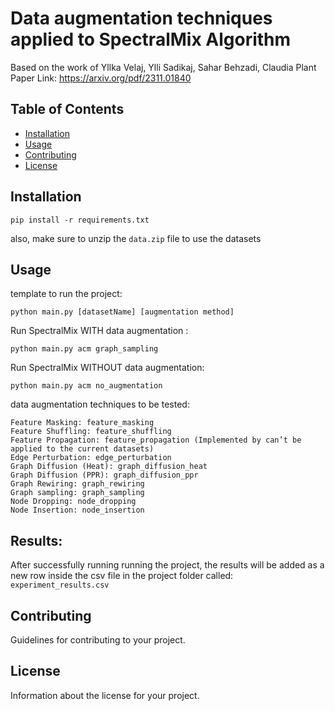 # Data augmentation techniques applied to SpectralMix Algorithm

Based on the work of Yllka Velaj, Ylli Sadikaj, Sahar Behzadi, Claudia Plant
Paper Link: https://arxiv.org/pdf/2311.01840

## Table of Contents

- [Installation](#installation)
- [Usage](#usage)
- [Contributing](#contributing)
- [License](#license)

## Installation

```
pip install -r requirements.txt
```

also, make sure to unzip the ```data.zip``` file to use the datasets

## Usage

template to run the project:
```
python main.py [datasetName] [augmentation method]
```

Run SpectralMix WITH data augmentation : 
```
python main.py acm graph_sampling
```

Run SpectralMix WITHOUT data augmentation:
```
python main.py acm no_augmentation
```
data augmentation techniques to be tested: 
```
Feature Masking: feature_masking 
Feature Shuffling: feature_shuffling
Feature Propagation: feature_propagation (Implemented by can’t be applied to the current datasets) 
Edge Perturbation: edge_perturbation
Graph Diffusion (Heat): graph_diffusion_heat
Graph Diffusion (PPR): graph_diffusion_ppr
Graph Rewiring: graph_rewiring
Graph sampling: graph_sampling
Node Dropping: node_dropping
Node Insertion: node_insertion
```

## Results: 
After successfully running running the project, the results will be added as a new row inside the csv file in the project folder called: ```experiment_results.csv```

## Contributing

Guidelines for contributing to your project.

## License

Information about the license for your project.
